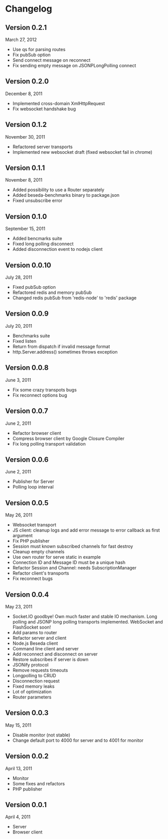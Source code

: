 Changelog
======

Version 0.2.1
---
March 27, 2012

* Use qs for parsing routes
* Fix pubSub option
* Send connect message on reconnect
* Fix sending empty message on JSONPLongPolling connect


Version 0.2.0
---
December 8, 2011

* Implemented cross-domain XmlHttpRequest 
* Fix websocket handshake bug

Version 0.1.2
---
November 30, 2011

* Refactored server transports
* Implemented new websocket draft (fixed websocket fail in chrome)


Version 0.1.1
---
November 8, 2011

* Added possibility to use a Router separately
* Added beseda-benchmarks binary to package.json
* Fixed unsubscribe error


Version 0.1.0
---
September 15, 2011

* Added bencmarks suite
* Fixed long polling disconnect
* Added disconnection event to nodejs client


Version 0.0.10
---
July 28, 2011

* Fixed pubSub option
* Refactored redis and memory pubSub
* Changed redis pubSub from 'redis-node' to 'redis' package 


Version 0.0.9
---
July 20, 2011

* Benchmarks suite
* Fixed listen
* Return from dispatch if invalid message format
* http.Server.address() sometimes throws exception


Version 0.0.8
---
June 3, 2011

* Fix some crazy transpots bugs
* Fix reconnect options bug


Version 0.0.7
---
June 2, 2011

* Refactor browser client
* Compress browser client by Google Closure Compiler
* Fix long polling transport validation


Version 0.0.6
---
June 2, 2011

* Publisher for Server
* Polling loop interval


Version 0.0.5
---
May 26, 2011

* Websocket transport
* JS client: cleanup logs and add error message to error callback as first argument
* Fix PHP publisher
* Session must known subscribed channels for fast destroy
* Cleanup empty channels
* Use own router for serve static in example
* Connection ID and Message ID must be a unique hash
* Refactor Session and Channel: needs SubscriptionManager
* Refactor client's transports
* Fix reconnect bugs


Version 0.0.4
---
May 23, 2011

* Socket.IO goodbye! Own much faster and stable IO mechanism.
  Long polling and JSONP long polling transports implemented. WebSocket and FlashSocket soon!
* Add params to router
* Refactor server and client
* Node.js Beseda client
* Command line client and server
* Add reconnect and disconnect on server
* Restore subscribes if server is down
* JSONify protocol
* Remove requests timeouts
* Longpolling to CRUD
* Disconnection request
* Fixed memory leaks
* Lot of optimization
* Router parameters


Version 0.0.3
---
May 15, 2011

* Disable monitor (not stable)
* Change default port to 4000 for server and to 4001 for monitor


Version 0.0.2
---
April 13, 2011

* Monitor
* Some fixes and refactors
* PHP publisher


Version 0.0.1
---
April 4, 2011

* Server
* Browser client
